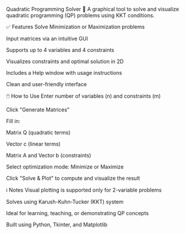 Quadratic Programming Solver 🧮
A graphical tool to solve and visualize quadratic programming (QP) problems using KKT conditions.

✅ Features
Solve Minimization or Maximization problems

Input matrices via an intuitive GUI

Supports up to 4 variables and 4 constraints

Visualizes constraints and optimal solution in 2D

Includes a Help window with usage instructions

Clean and user-friendly interface

🖱️ How to Use
Enter number of variables (n) and constraints (m)

Click "Generate Matrices"

Fill in:

Matrix Q (quadratic terms)

Vector c (linear terms)

Matrix A and Vector b (constraints)

Select optimization mode: Minimize or Maximize

Click "Solve & Plot" to compute and visualize the result

ℹ️ Notes
Visual plotting is supported only for 2-variable problems

Solves using Karush-Kuhn-Tucker (KKT) system

Ideal for learning, teaching, or demonstrating QP concepts

Built using Python, Tkinter, and Matplotlib

